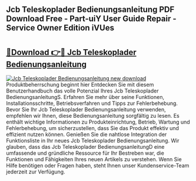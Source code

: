 ## Jcb Teleskoplader Bedienungsanleitung PDF Download Free - Part-uiY User Guide Repair - Service Owner Edition iVUes

# <h2><a href="http://df0omhv.blite.top/?on=Jcb+Teleskoplader+Bedienungsanleitung">🔗Download 👉🔴 Jcb Teleskoplader Bedienungsanleitung</a></h2>

[![Jcb Teleskoplader Bedienungsanleitung new download](https://i.imgur.com/lujVjoI.png)](http://df0omhv.blite.top/?on=Jcb+Teleskoplader+Bedienungsanleitung)
Produktbeherrschung beginnt hier Entdecken Sie mit diesem Benutzerhandbuch das volle Potenzial Ihres Jcb Teleskoplader BedienungsanleitungS. Erfahren Sie mehr über seine Funktionen, Installationsschritte, Betriebsverfahren und Tipps zur Fehlerbehebung. Bevor Sie Ihr Jcb Teleskoplader Bedienungsanleitung verwenden, empfehlen wir Ihnen, diese Bedienungsanleitung sorgfältig zu lesen. Es enthält wichtige Informationen zu Produkteinrichtung, Betrieb, Wartung und Fehlerbehebung, um sicherzustellen, dass Sie das Produkt effektiv und effizient nutzen können. Genießen Sie die nahtlose Integration der Funktionsliste in Ihr neues Jcb Teleskoplader Bedienungsanleitung. Wir glauben, dass das Jcb Teleskoplader BedienungsanleitungD eine umfassende und gründliche Ressource für Ihr Bestreben war, die Funktionen und Fähigkeiten Ihres neuen Artikels zu verstehen. Wenn Sie Hilfe benötigen oder Fragen haben, steht Ihnen unser Kundenservice-Team jederzeit zur Verfügung.
